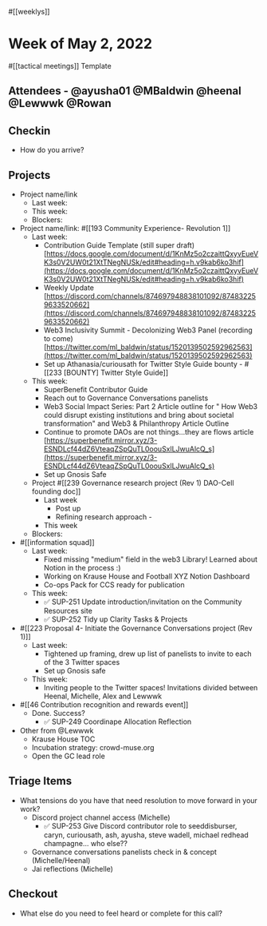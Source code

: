 #[[weeklys]] 
# Week of May 2, 2022
#[[tactical meetings]] Template

## Attendees - @ayusha01 @MBaldwin @heenal @Lewwwk @Rowan  
## Checkin
- How do you arrive?


## Projects
- Project name/link
	- Last week:
	- This week:
	- Blockers:
- Project name/link: #[[193 Community Experience- Revolution 1]] 
	- Last week: 
		- Contribution Guide Template (still super draft) [https://docs.google.com/document/d/1KnMz5o2czaittQxyvEueVK3s0V2UW0t21XtTNegNUSk/edit#heading=h.v9kab6ko3hif](https://docs.google.com/document/d/1KnMz5o2czaittQxyvEueVK3s0V2UW0t21XtTNegNUSk/edit#heading=h.v9kab6ko3hif) 
		- Weekly Update [https://discord.com/channels/874697948838101092/874832259633520662](https://discord.com/channels/874697948838101092/874832259633520662) 
		- Web3 Inclusivity Summit - Decolonizing Web3 Panel (recording to come) [https://twitter.com/ml_baldwin/status/1520139502592962563](https://twitter.com/ml_baldwin/status/1520139502592962563)
		- Set up Athanasia/curiousath for Twitter Style Guide bounty - #[[233 [BOUNTY] Twitter Style Guide]] 
	- This week:
		- SuperBenefit Contributor Guide
		- Reach out to Governance Conversations panelists 
		- Web3 Social Impact Series: Part 2 Article outline for " How Web3 could disrupt existing institutions and bring about societal transformation" and Web3 & Philanthropy Article Outline
		- Continue to promote DAOs are not things...they are flows article [https://superbenefit.mirror.xyz/3-ESNDLcf44dZ6VteaqZSpQuTL0oouSxlLJwuAlcQ_s](https://superbenefit.mirror.xyz/3-ESNDLcf44dZ6VteaqZSpQuTL0oouSxlLJwuAlcQ_s) 
		- Set up Gnosis Safe
	- Project #[[239 Governance research project (Rev 1) DAO-Cell founding doc]] 
		- Last week
			- Post up
			- Refining research approach - 
		- This week
	- Blockers:
- #[[information squad]] 
	- Last week:
		- Fixed missing "medium" field in the web3 Library! Learned about Notion in the process :)
		- Working on Krause House and Football XYZ Notion Dashboard
		- Co-ops Pack for CCS ready for publication
	- This week:
		- ✅ SUP-251 Update introduction/invitation on the Community Resources site 
		- ✅ SUP-252 Tidy up Clarity Tasks & Projects 
- #[[223 Proposal 4- Initiate the Governance Conversations project (Rev 1)]] 
	- Last week: 
		- Tightened up framing, drew up list of panelists to invite to each of the 3 Twitter spaces
		- Set up Gnosis safe
	- This week: 
		- Inviting people to the Twitter spaces! Invitations divided between Heenal, Michelle, Alex and Lewwwk
- #[[46 Contribution recognition and rewards event]] 
	- Done. Success?
		- ✅ SUP-249 Coordinape Allocation Reflection
- Other from @Lewwwk 
	- Krause House TOC
	- Incubation strategy: crowd-muse.org
	- Open the GC lead role

## Triage Items
- What tensions do you have that need resolution to move forward in your work?
	- Discord project channel access (Michelle)
		- ✅ SUP-253 Give Discord contributor role to seeddisburser, caryn, curiousath, ash, ayusha, steve wadell, michael redhead champagne... who else?? 
	- Governance conversations panelists check in & concept (Michelle/Heenal)
	- Jai reflections (Michelle)

## Checkout
- What else do you need to feel heard or complete for this call?
